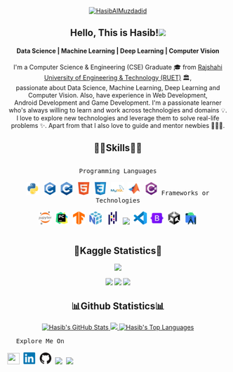 <a href="https://github.com/HasibAlMuzdadid" target="_blank"><p align="center"> <img src="https://komarev.com/ghpvc/?username=HasibAlMuzdadid&label=Profile%20views&color=129e00" alt="HasibAlMuzdadid" /></a>
      
<h2 align="center">Hello, This is Hasib!<img src="https://raw.githubusercontent.com/iampavangandhi/iampavangandhi/master/gifs/Hi.gif" width="25px"><h4 align="center">Data Science | Machine Learning | Deep Learning | Computer Vision</h4></h2>


<html>
<body>
      
<p align="center">I'm a Computer Science & Engineering (CSE) Graduate 🎓 from <a href="https://www.ruet.ac.bd/">Rajshahi University of Engineering & Technology (RUET)<a> 🏛,<br> passionate about Data Science, Machine Learning, Deep Learning and Computer Vision. Also, have experience in Web Development,<br> Android Development and Game Development. I'm a passionate learner who's always willing to learn and work across technologies and domains 💡. I love to explore new technologies and leverage them to solve real-life problems ✨. Apart from that I also love to guide and mentor newbies 👨🏻‍💻.<br>
<p/>
<h2 align="center">👨‍💻Skills👨‍💻</h2>
<p style="display: inline-block;" align="center">
<kbd>
<kbd>Programming Languages</kbd>
<br>
<br>
<img width="30px" src="https://raw.githubusercontent.com/devicons/devicon/master/icons/python/python-original.svg" /> 
<img width="30px" src="https://raw.githubusercontent.com/devicons/devicon/master/icons/c/c-original.svg" /> 
<img width="30px" src="https://raw.githubusercontent.com/devicons/devicon/master/icons/cplusplus/cplusplus-original.svg" /> 
<img width="30px" src="https://raw.githubusercontent.com/devicons/devicon/master/icons/html5/html5-original.svg" /> 
<img width="30px" src="https://raw.githubusercontent.com/devicons/devicon/master/icons/css3/css3-original.svg" /> 
<img width="30px" src="https://raw.githubusercontent.com/devicons/devicon/master/icons/mysql/mysql-original-wordmark.svg" /> 
<img width="30px" src="https://raw.githubusercontent.com/devicons/devicon/master/icons/matlab/matlab-original.svg" /> 
<img width="30px" src="https://raw.githubusercontent.com/devicons/devicon/master/icons/csharp/csharp-original.svg" /> 
</kbd>
<kbd>
<kbd>Frameworks or Technologies</kbd>
<br>
<br>
<img width="30px" src="https://raw.githubusercontent.com/devicons/devicon/master/icons/jupyter/jupyter-original-wordmark.svg" /> 
<img width="30px" src="https://raw.githubusercontent.com/devicons/devicon/master/icons/pycharm/pycharm-original.svg" /> 
<img width="30px" src="https://raw.githubusercontent.com/devicons/devicon/master/icons/tensorflow/tensorflow-original.svg" /> 
<img width="30px" src="https://raw.githubusercontent.com/devicons/devicon/master/icons/numpy/numpy-original.svg" /> 
<img width="30px" src="https://raw.githubusercontent.com/devicons/devicon/master/icons/pandas/pandas-original.svg" /> 
<img width="55px" src="https://upload.wikimedia.org/wikipedia/commons/0/05/Scikit_learn_logo_small.svg" /> 
<img width="30px" src="https://raw.githubusercontent.com/devicons/devicon/master/icons/vscode/vscode-original.svg" /> 
<img width="30px" src="https://raw.githubusercontent.com/devicons/devicon/master/icons/bootstrap/bootstrap-original.svg" />
<img width="30px" src="https://raw.githubusercontent.com/devicons/devicon/master/icons/unity/unity-original.svg" /> 
<img width="30px" src="https://raw.githubusercontent.com/devicons/devicon/master/icons/androidstudio/androidstudio-original.svg" /> 
</kbd>
</p>  
      
      
<h2 align="center">🥇Kaggle Statistics🥇</h2>
<div align="center">
<a href="https://www.kaggle.com/hasibalmuzdadid"><img src="https://road-to-kaggle-grandmaster.vercel.app/api/simple/hasibalmuzdadid" /></a>
</div>
<p align="center">
<img src="https://road-to-kaggle-grandmaster.vercel.app/api/badges/hasibalmuzdadid/dataset" />
<img src="https://road-to-kaggle-grandmaster.vercel.app/api/badges/hasibalmuzdadid/notebook" />
<img src="https://road-to-kaggle-grandmaster.vercel.app/api/badges/hasibalmuzdadid/discussion" />
</p>
      
<h2 align="center">📊Github Statistics📊</h2>     
<div align="center">
<a href="https://github.com/HasibAlMuzdadid">
<img height="180em" src="https://github-readme-stats.vercel.app/api?username=HasibAlMuzdadid&show_icons=true&theme=gotham&include_all_commits=true&count_private=true" alt="Hasib's GitHub Stats"/>
<img height="180em" src="https://github-readme-streak-stats.herokuapp.com/?user=HasibAlMuzdadid&layout=compact&theme=gotham">
<img height="180em" src="https://github-readme-stats.vercel.app/api/top-langs/?username=HasibAlMuzdadid&layout=compact&langs_count=7&theme=gotham" alt="Hasib's Top Languages"/>
</a>
</div>     
      
      

<p style="display: inline-block;" align="center">
<kbd>
<kbd>Explore Me On</kbd>
<br>
<br>
<a href="mailto:muzdadid@gmail.com"><img height="26px" width="28px" src="https://seeklogo.com/images/G/gmail-new-2020-logo-32DBE11BB4-seeklogo.com.png" /></a> 
<a href="https://www.linkedin.com/in/hasibalmuzdadid/"><img width="28px" src="https://raw.githubusercontent.com/devicons/devicon/master/icons/linkedin/linkedin-original.svg" /></a>
<a href="https://github.com/HasibAlMuzdadid"><img width="28px" src="https://raw.githubusercontent.com/devicons/devicon/master/icons/github/github-original.svg" /></a>  
<a href="https://www.kaggle.com/hasibalmuzdadid"><img width="72px" src="https://upload.wikimedia.org/wikipedia/commons/7/7c/Kaggle_logo.png" /></a> 
<a href="https://www.credly.com/users/hasibalmuzdadid"><img width="56px" src="https://info.credly.com/hs-fs/hubfs/Credly_Logo_Orange_10-Inch.png?width=1500&name=Credly_Logo_Orange_10-Inch.png" /></a>  
</kbd>
</p>

      
<body/> 
<html/>



